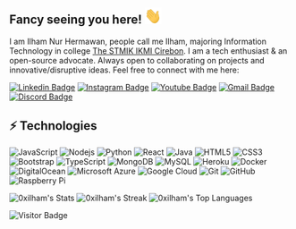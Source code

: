 ## Fancy seeing you here! <img src="https://raw.githubusercontent.com/0xilham/0xilham/main/wave.gif" width="30">

I am Ilham Nur Hermawan, people call me Ilham, majoring Information Technology in college [The STMIK IKMI Cirebon](https://ikmi.ac.id/). I am a tech enthusiast & an open-source advocate. Always open to collaborating on projects and innovative/disruptive ideas. Feel free to connect with me here:

[![Linkedin Badge](https://img.shields.io/badge/-IlhamNurHermawan-blue?style=flat-square&logo=Linkedin&logoColor=white&link=https://www.linkedin.com/in/ilham-nur-hermawan/)](https://www.linkedin.com/in/ilham-nur-hermawan/)
[![Instagram Badge](https://img.shields.io/badge/-0xilham-purple?style=flat-square&logo=instagram&logoColor=white&link=https://instagram.com/hamhrmwn)](https://instagram.com/hamhrmwn)
[![Youtube Badge](https://img.shields.io/badge/-IlhamBlockchain-darkred?style=flat-square&logo=youtube&logoColor=white&link=https://www.youtube.com/@ilhamblockchain)](https://www.youtube.com/@ilhamblockchain)
[![Gmail Badge](https://img.shields.io/badge/-hamhrmwn@gmail.com-c14438?style=flat-square&logo=Gmail&logoColor=white&link=mailto:hamhrmwn@gmail.com)](mailto:hamhrmwn@gmail.com)
[![Discord Badge](https://img.shields.io/badge/-username%231234-5865F2?style=flat-square&logo=discord&logoColor=white&link=https://discord.com/users/356814179925098518)](https://discord.com/users/356814179925098518)


## ⚡ Technologies

![JavaScript](https://img.shields.io/badge/-JavaScript-black?style=flat-square&logo=javascript)
![Nodejs](https://img.shields.io/badge/-Nodejs-black?style=flat-square&logo=Node.js)
![Python](https://img.shields.io/badge/-Python-black?style=flat-square&logo=Python)
![React](https://img.shields.io/badge/-React-black?style=flat-square&logo=react)
![Java](https://img.shields.io/badge/-java-E34A86?style=flat-square&logo=java)
![HTML5](https://img.shields.io/badge/-HTML5-E34F26?style=flat-square&logo=html5&logoColor=white)
![CSS3](https://img.shields.io/badge/-CSS3-1572B6?style=flat-square&logo=css3)
![Bootstrap](https://img.shields.io/badge/-Bootstrap-563D7C?style=flat-square&logo=bootstrap)
![TypeScript](https://img.shields.io/badge/-TypeScript-007ACC?style=flat-square&logo=typescript)
![MongoDB](https://img.shields.io/badge/-MongoDB-black?style=flat-square&logo=mongodb)
![MySQL](https://img.shields.io/badge/-MySQL-black?style=flat-square&logo=mysql)
![Heroku](https://img.shields.io/badge/-Heroku-430098?style=flat-square&logo=heroku)
![Docker](https://img.shields.io/badge/-Docker-black?style=flat-square&logo=docker)
![DigitalOcean](https://img.shields.io/badge/-Digital%20Ocean-darkblue?style=flat-square&logo=digitalocean)
![Microsoft Azure](https://img.shields.io/badge/Microsoft%20Azure-232F7E?style=flat-square&logo=microsoft-azure)
![Google Cloud](https://img.shields.io/badge/Google%20Cloud-black?style=flat-square&logo=google-cloud)
![Git](https://img.shields.io/badge/-Git-black?style=flat-square&logo=git)
![GitHub](https://img.shields.io/badge/-GitHub-181717?style=flat-square&logo=github)
![Raspberry Pi](https://img.shields.io/badge/-Raspberry%20Pi-C51A4A?style=flat-square&logo=Raspberry-Pi)

![0xilham's Stats](https://github-readme-stats.vercel.app/api?username=0xilham&theme=vue-dark&show_icons=true&hide_border=true&count_private=true)
![0xilham's Streak](https://github-readme-streak-stats.herokuapp.com/?user=0xilham&theme=vue-dark&hide_border=true)
![0xilham's Top Languages](https://github-readme-stats.vercel.app/api/top-langs/?username=0xilham&theme=vue-dark&show_icons=true&hide_border=true&layout=compact)

![Visitor Badge](https://visitor-badge.laobi.icu/badge?page_id=0xilham.0xilham)
